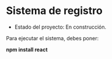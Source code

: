 <h1> Sistema de registro </h1>

- Estado del proyecto: En construcción.

Para ejecutar el sistema, debes poner:

**npm install react**
